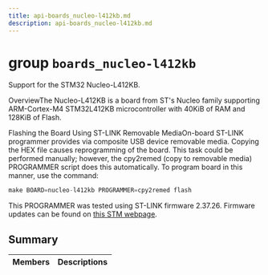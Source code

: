 ```yaml
---
title: api-boards_nucleo-l412kb.md
description: api-boards_nucleo-l412kb.md
---
```

# group `boards_nucleo-l412kb` 

Support for the STM32 Nucleo-L412KB.

OverviewThe Nucleo-L412KB is a board from ST's Nucleo family supporting ARM-Cortex-M4 STM32L412KB microcontroller with 40KiB of RAM and 128KiB of Flash.

Flashing the Board Using ST-LINK Removable MediaOn-board ST-LINK programmer provides via composite USB device removable media. Copying the HEX file causes reprogramming of the board. This task could be performed manually; however, the cpy2remed (copy to removable media) PROGRAMMER script does this automatically. To program board in this manner, use the command: 
```cpp
make BOARD=nucleo-l412kb PROGRAMMER=cpy2remed flash
```
This PROGRAMMER was tested using ST-LINK firmware 2.37.26. Firmware updates can be found on [this STM webpage](https://www.st.com/en/development-tools/stsw-link007.html).

## Summary

 Members                        | Descriptions                                
--------------------------------|---------------------------------------------

